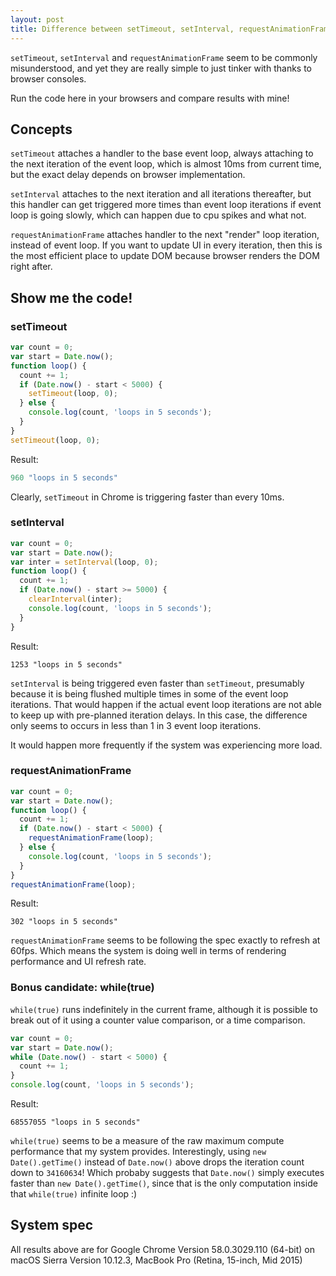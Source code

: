 ```yaml
---
layout: post
title: Difference between setTimeout, setInterval, requestAnimationFrame in JavaScript (browsers)
---
```


`setTimeout`, `setInterval` and `requestAnimationFrame` seem to be commonly
misunderstood, and yet they are really simple to just tinker with thanks to
browser consoles.

Run the code here in your browsers and compare results with mine!

## Concepts

`setTimeout` attaches a handler to the base event loop, always attaching to the
next iteration of the event loop, which is almost 10ms from current time, but
the exact delay depends on browser implementation.

`setInterval` attaches to the next iteration and all iterations thereafter, but
this handler can get triggered more times than event loop iterations if event
loop is going slowly, which can happen due to cpu spikes and what not.

`requestAnimationFrame` attaches handler to the next "render" loop iteration,
instead of event loop. If you want to update UI in every iteration, then this is
the most efficient place to update DOM because browser renders the DOM right
after.

## Show me the code!

### setTimeout

```js
var count = 0;
var start = Date.now();
function loop() {
  count += 1;
  if (Date.now() - start < 5000) {
    setTimeout(loop, 0);
  } else {
    console.log(count, 'loops in 5 seconds');
  }
}
setTimeout(loop, 0);
```

Result:
```js
960 "loops in 5 seconds"
```

Clearly, `setTimeout` in Chrome is triggering faster than every 10ms.

### setInterval

```js
var count = 0;
var start = Date.now();
var inter = setInterval(loop, 0);
function loop() {
  count += 1;
  if (Date.now() - start >= 5000) {
    clearInterval(inter);
    console.log(count, 'loops in 5 seconds');
  }
}
```

Result:
```
1253 "loops in 5 seconds"
```

`setInterval` is being triggered even faster than `setTimeout`, presumably
because it is being flushed multiple times in some of the event loop iterations.
That would happen if the actual event loop iterations are not able to keep up
with pre-planned iteration delays. In this case, the difference only seems to
occurs in less than 1 in 3 event loop iterations.

It would happen more frequently if the system was experiencing more load.

### requestAnimationFrame

```js
var count = 0;
var start = Date.now();
function loop() {
  count += 1;
  if (Date.now() - start < 5000) {
    requestAnimationFrame(loop);
  } else {
    console.log(count, 'loops in 5 seconds');
  }
}
requestAnimationFrame(loop);
```

Result:
```
302 "loops in 5 seconds"
```

`requestAnimationFrame` seems to be following the spec exactly to refresh at
60fps. Which means the system is doing well in terms of rendering performance
and UI refresh rate.

### Bonus candidate: while(true)

`while(true)` runs indefinitely in the current frame, although it is possible to
break out of it using a counter value comparison, or a time comparison.

```js
var count = 0;
var start = Date.now();
while (Date.now() - start < 5000) {
  count += 1;
}
console.log(count, 'loops in 5 seconds');
```

Result:
```
68557055 "loops in 5 seconds"
```

`while(true)` seems to be a measure of the raw maximum compute performance that
my system provides. Interestingly, using `new Date().getTime()` instead of
`Date.now()` above drops the iteration count down to `34160634`!
Which probaby suggests  that `Date.now()` simply executes faster than `new
Date().getTime()`, since that is the only computation inside that `while(true)`
infinite loop :)

## System spec

All results above are for Google Chrome Version 58.0.3029.110 (64-bit) on
macOS Sierra Version 10.12.3, MacBook Pro (Retina, 15-inch, Mid 2015)


